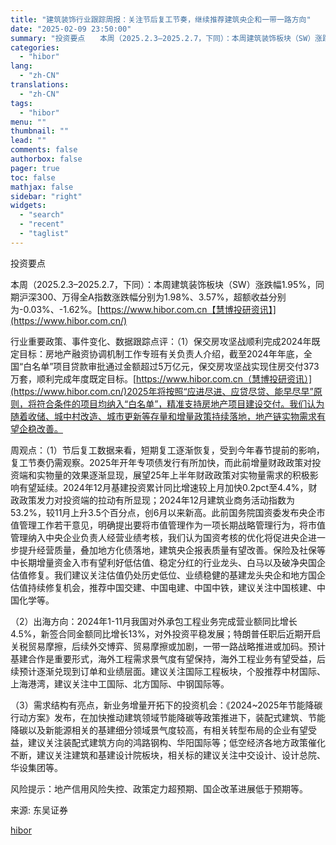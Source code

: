 ```yaml
---
title: "建筑装饰行业跟踪周报：关注节后复工节奏，继续推荐建筑央企和一带一路方向"
date: "2025-02-09 23:50:00"
summary: "投资要点　　本周（2025.2.3–2025.2.7，下同）：本周建筑装饰板块（SW）涨跌幅1..."
categories:
  - "hibor"
lang:
  - "zh-CN"
translations:
  - "zh-CN"
tags:
  - "hibor"
menu: ""
thumbnail: ""
lead: ""
comments: false
authorbox: false
pager: true
toc: false
mathjax: false
sidebar: "right"
widgets:
  - "search"
  - "recent"
  - "taglist"
---
```


投资要点

本周（2025.2.3–2025.2.7，下同）：本周建筑装饰板块（SW）涨跌幅1.95%，同期沪深300、万得全A指数涨跌幅分别为1.98%、3.57%，超额收益分别为-0.03%、-1.62%。[https://www.hibor.com.cn【慧博投研资讯】](https://www.hibor.com.cn/)

行业重要政策、事件变化、数据跟踪点评：（1）保交房攻坚战顺利完成2024年既定目标：房地产融资协调机制工作专班有关负责人介绍，截至2024年年底，全国“白名单”项目贷款审批通过金额超过5万亿元，保交房攻坚战实现住房交付373万套，顺利完成年度既定目标。[https://www.hibor.com.cn（慧博投研资讯）](https://www.hibor.com.cn/)2025年将按照“应进尽进、应贷尽贷、能早尽早”原则，将符合条件的项目均纳入“白名单”，精准支持房地产项目建设交付。我们认为随着收储、城中村改造、城市更新等存量和增量政策持续落地，地产链实物需求有望企稳改善。

周观点：（1）节后复工数据来看，短期复工逐渐恢复，受到今年春节提前的影响，复工节奏仍需观察。2025年开年专项债发行有所加快，而此前增量财政政策对投资端和实物量的效果逐渐显现，展望25年上半年财政政策对实物量需求的积极影响有望延续。2024年12月基建投资累计同比增速较上月加快0.2pct至4.4%，财政政策发力对投资端的拉动有所显现；2024年12月建筑业商务活动指数为53.2%，较11月上升3.5个百分点，创6月以来新高。此前国务院国资委发布央企市值管理工作若干意见，明确提出要将市值管理作为一项长期战略管理行为，将市值管理纳入中央企业负责人经营业绩考核，我们认为国资考核的优化将促进央企进一步提升经营质量，叠加地方化债落地，建筑央企报表质量有望改善。保险及社保等中长期增量资金入市有望利好低估值、稳定分红的行业龙头、白马以及破净央国企估值修复。我们建议关注估值仍处历史低位、业绩稳健的基建龙头央企和地方国企估值持续修复机会，推荐中国交建、中国电建、中国中铁，建议关注中国核建、中国化学等。

（2）出海方向：2024年1-11月我国对外承包工程业务完成营业额同比增长4.5%，新签合同金额同比增长13%，对外投资平稳发展；特朗普任职后近期开启关税贸易摩擦，后续外交博弈、贸易摩擦或加剧，一带一路战略推进或加码。预计基建合作是重要形式，海外工程需求景气度有望保持，海外工程业务有望受益，后续预计逐渐兑现到订单和业绩层面。建议关注国际工程板块，个股推荐中材国际、上海港湾，建议关注中工国际、北方国际、中钢国际等。

（3）需求结构有亮点，新业务增量开拓下的投资机会：《2024~2025年节能降碳行动方案》发布，在加快推动建筑领域节能降碳等政策推进下，装配式建筑、节能降碳以及新能源相关的基建细分领域景气度较高，有相关转型布局的企业有望受益，建议关注装配式建筑方向的鸿路钢构、华阳国际等；低空经济各地方政策催化不断，建议关注建筑和基建设计院板块，相关标的建议关注中交设计、设计总院、华设集团等。

风险提示：地产信用风险失控、政策定力超预期、国企改革进展低于预期等。

来源: 东吴证券

[hibor](https://www.hibor.com.cn/data/83b3cd9d3bd9f3fe909d609fa7e9b1a4.html)
